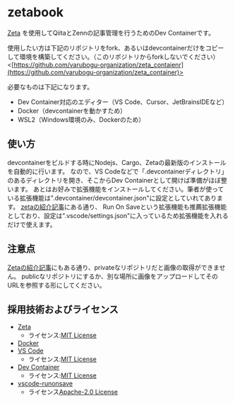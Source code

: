 # zetabook

[Zeta](https://github.com/TyomoGit/zeta) を使用してQiitaとZennの記事管理を行うためのDev Containerです。

使用したい方は下記のリポジトリをfork、あるいはdevcontainerだけをコピーして環境を構築してください。（このリポジトリからforkしないでください）
<[https://github.com/varubogu-organization/zeta_contaienr](https://github.com/varubogu-organization/zeta_container)>

必要なものは下記になります。

- Dev Container対応のエディター（VS Code、Cursor、JetBrainsIDEなど）
- Docker（devcontainerを動かすため）
- WSL2（Windows環境のみ、Dockerのため）

## 使い方

devcontainerをビルドする時にNodejs、Cargo、Zetaの最新版のインストールを自動的に行います。
なので、VS Codeなどで「.devcontainerディレクトリ」のあるディレクトリを開き、そこからDev Containerとして開けば準備がほぼ整います。
あとはお好みで拡張機能をインストールしてください。筆者が使っている拡張機能は".devcontainer/devcontainer.json"に設定としていれてあります。
[zetaの紹介記事](https://code.visualstudio.com/docs/devcontainers/containers)にある通り、
Run On Saveという拡張機能も推薦拡張機能としており、設定は".vscode/settings.json"に入っているため拡張機能を入れるだけで使えます。

## 注意点

[Zetaの紹介記事](https://zenn.dev/pullriku/articles/article-batch-management)にもある通り、privateなリポジトリだと画像の取得ができません。
publicなリポジトリにするか、別な場所に画像をアップロードしてそのURLを参照する形にしてください。

## 採用技術およびライセンス

- [Zeta](https://github.com/TyomoGit/zeta)
  - ライセンス:[MIT License](https://github.com/TyomoGit/zeta?tab=MIT-1-ov-file)
- [Docker](https://www.docker.com/ja-jp/)
- [VS Code](https://github.com/microsoft/vscode)
  - ライセンス:[MIT License](https://github.com/microsoft/vscode?tab=MIT-1-ov-file)
- [Dev Container](https://code.visualstudio.com/docs/devcontainers/containers)
  - ライセンス:[MIT License](https://github.com/microsoft/vscode?tab=MIT-1-ov-file)
- [vscode-runonsave](https://github.com/emeraldwalk/vscode-runonsave)
  - ライセンス[Apache-2.0 License](https://github.com/emeraldwalk/vscode-runonsave?tab=Apache-2.0-1-ov-file)

